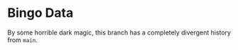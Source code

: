 # Bingo Data
By some horrible dark magic, this branch has a completely divergent history from `main`.
